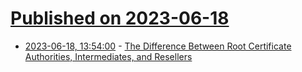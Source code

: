 # [Published on 2023-06-18](index.md)

* [2023-06-18, 13:54:00](https://lobste.rs/s/byqs1o/difference_between_root_certificate) - [The Difference Between Root Certificate Authorities, Intermediates, and Resellers](https://www.agwa.name/blog/post/roots_intermediates_and_resellers)
